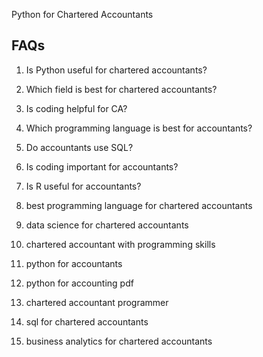 Python for Chartered Accountants


FAQs
----
1. Is Python useful for chartered accountants?
2. Which field is best for chartered accountants?
3. Is coding helpful for CA?
4. Which programming language is best for accountants?
5. Do accountants use SQL?
6. Is coding important for accountants?
7. Is R useful for accountants?


1. best programming language for chartered accountants
2. data science for chartered accountants
3. chartered accountant with programming skills
4. python for accountants
5. python for accounting pdf
6. chartered accountant programmer
7. sql for chartered accountants
8. business analytics for chartered accountants